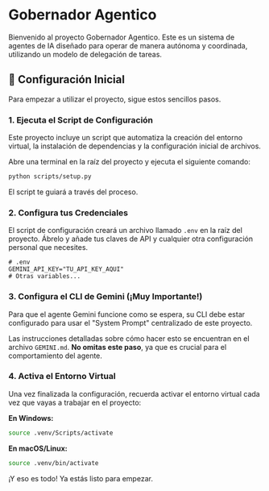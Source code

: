 # Gobernador Agentico

Bienvenido al proyecto Gobernador Agentico. Este es un sistema de agentes de IA diseñado para operar de manera autónoma y coordinada, utilizando un modelo de delegación de tareas.

## 🚀 Configuración Inicial

Para empezar a utilizar el proyecto, sigue estos sencillos pasos.

### 1. Ejecuta el Script de Configuración

Este proyecto incluye un script que automatiza la creación del entorno virtual, la instalación de dependencias y la configuración inicial de archivos.

Abre una terminal en la raíz del proyecto y ejecuta el siguiente comando:

```bash
python scripts/setup.py
```

El script te guiará a través del proceso.

### 2. Configura tus Credenciales

El script de configuración creará un archivo llamado `.env` en la raíz del proyecto. Ábrelo y añade tus claves de API y cualquier otra configuración personal que necesites.

```plaintext
# .env
GEMINI_API_KEY="TU_API_KEY_AQUI"
# Otras variables...
```

### 3. Configura el CLI de Gemini (¡Muy Importante!)

Para que el agente Gemini funcione como se espera, su CLI debe estar configurado para usar el "System Prompt" centralizado de este proyecto.

Las instrucciones detalladas sobre cómo hacer esto se encuentran en el archivo `GEMINI.md`. **No omitas este paso**, ya que es crucial para el comportamiento del agente.

### 4. Activa el Entorno Virtual

Una vez finalizada la configuración, recuerda activar el entorno virtual cada vez que vayas a trabajar en el proyecto:

**En Windows:**
```bash
source .venv/Scripts/activate
```

**En macOS/Linux:**
```bash
source .venv/bin/activate
```

¡Y eso es todo! Ya estás listo para empezar.
